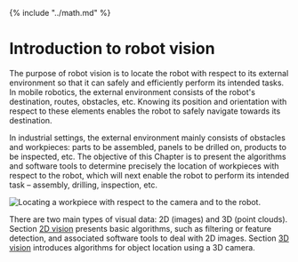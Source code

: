 {% include "../math.md" %}

# Introduction to robot vision

The purpose of robot vision is to locate the robot with respect to its
external environment so that it can safely and efficiently perform its
intended tasks. In mobile robotics, the external environment consists
of the robot's destination, routes, obstacles, etc. Knowing its
position and orientation with respect to these elements enables the
robot to safely navigate towards its destination.

In industrial settings, the external environment mainly consists of
obstacles and workpieces: parts to be assembled, panels to be drilled
on, products to be inspected, etc. The objective of this Chapter is to
present the algorithms and software tools to determine precisely the
location of workpieces with respect to the robot, which will next
enable the robot to perform its intended task – assembly, drilling,
inspection, etc.

![Locating a workpiece with respect to the camera and to the
   robot.](../assets/vision/denso-ensenso-object.png)

There are two main types of visual data: 2D (images) and 3D (point
clouds). Section [2D vision](vision_2d.md) presents basic algorithms, such as
filtering or feature detection, and associated software tools to deal
with 2D images. Section [3D vision](vision_3d.md) introduces algorithms for object location
using a 3D camera.
